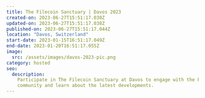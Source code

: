 ```yaml
---
title: The Filecoin Sanctuary | Davos 2023
created-on: 2023-06-27T15:51:17.030Z
updated-on: 2023-06-27T15:51:17.038Z
published-on: 2023-06-27T15:51:17.044Z
location: "Davos, Switzerland"
start-date: 2023-01-15T16:51:17.049Z
end-date: 2023-01-20T16:51:17.055Z
image:
  src: /assets/images/davos-2023-pic.png
category: hosted
seo:
  description:
    Participate in The Filecoin Sanctuary at Davos to engage with the Filecoin
    community and learn about the latest developments.
---
```

